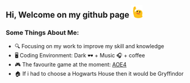 ## Hi, Welcome on my github page <img width="30" src="https://github.com/Sinf4er/sinf4er/blob/main/waving.gif" alt="Here is a little bit about me!">

### Some Things About Me:

- 🔍  Focusing on my work to improve my skill and knowledge
- 🖥️  Coding Environment: Dark 🕶️ + Music 🎧 + coffee 
- 🎮  The favourite game at the moment: [AOE4](https://store.steampowered.com/app/1466860/Age_of_Empires_IV/)
- 🏠  If i had to choose a Hogwarts House then it would be Gryffindor
